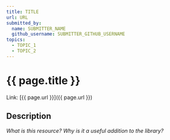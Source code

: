 ```yaml
---
title: TITLE
url: URL
submitted_by:
  name: SUBMITTER_NAME
  github_username: SUBMITTER_GITHUB_USERNAME
topics:
  - TOPIC_1
  - TOPIC_2
---
```


# {{ page.title }}

Link: [{{ page.url }}]({{ page.url }})

## Description

_What is this resource? Why is it a useful addition to the library?_
